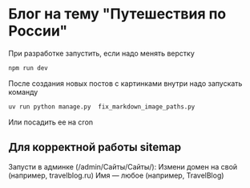 # Блог на тему "Путешествия по России"

При разработке запустить, если надо менять верстку 
```bash
npm run dev
```
После создания новых постов с картинками внутри надо запускать команду 
```bash
uv run python manage.py  fix_markdown_image_paths.py
```
Или посадить ее на cron

## Для корректной работы sitemap

Запусти в админке (/admin/Сайты/Сайты/):
Измени домен на свой (например, travelblog.ru)
Имя — любое (например, TravelBlog)